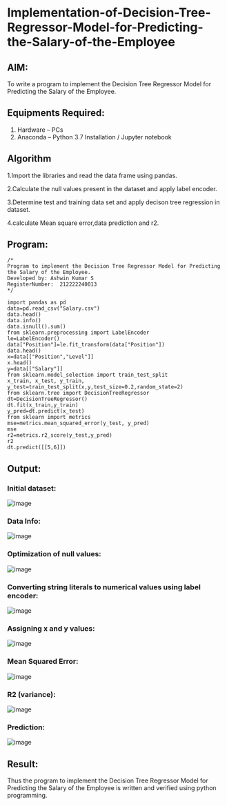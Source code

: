 # Implementation-of-Decision-Tree-Regressor-Model-for-Predicting-the-Salary-of-the-Employee

## AIM:
To write a program to implement the Decision Tree Regressor Model for Predicting the Salary of the Employee.

## Equipments Required:
1. Hardware – PCs
2. Anaconda – Python 3.7 Installation / Jupyter notebook

## Algorithm
1.Import the libraries and read the data frame using pandas. 

2.Calculate the null values present in the dataset and apply label encoder.

3.Determine test and training data set and apply decison tree regression in dataset. 

4.calculate Mean square error,data prediction and r2.
## Program:
```
/*
Program to implement the Decision Tree Regressor Model for Predicting the Salary of the Employee.
Developed by: Ashwin Kumar S
RegisterNumber:  212222240013
*/
```
```
import pandas as pd
data=pd.read_csv("Salary.csv")
data.head()
data.info()
data.isnull().sum()
from sklearn.preprocessing import LabelEncoder
le=LabelEncoder()
data["Position"]=le.fit_transform(data["Position"])
data.head()
x=data[["Position","Level"]]
x.head()
y=data[["Salary"]]
from sklearn.model_selection import train_test_split
x_train, x_test, y_train, y_test=train_test_split(x,y,test_size=0.2,random_state=2)
from sklearn.tree import DecisionTreeRegressor
dt=DecisionTreeRegressor()
dt.fit(x_train,y_train)
y_pred=dt.predict(x_test)
from sklearn import metrics
mse=metrics.mean_squared_error(y_test, y_pred)
mse
r2=metrics.r2_score(y_test,y_pred)
r2
dt.predict([[5,6]])
```


## Output:
### Initial dataset:
![image](https://github.com/Ashwinkumar-03/Implementation-of-Decision-Tree-Regressor-Model-for-Predicting-the-Salary-of-the-Employee/assets/118663725/d596761a-52f9-49a3-80d3-c694f398acb3)

### Data Info:
![image](https://github.com/Ashwinkumar-03/Implementation-of-Decision-Tree-Regressor-Model-for-Predicting-the-Salary-of-the-Employee/assets/118663725/be6df8ef-e44b-48c3-a20a-4cceddcdd6c1)

### Optimization of null values:
![image](https://github.com/Ashwinkumar-03/Implementation-of-Decision-Tree-Regressor-Model-for-Predicting-the-Salary-of-the-Employee/assets/118663725/256e9979-f1f7-4d1f-9cd9-f0d03962685f)

### Converting string literals to numerical values using label encoder:
![image](https://github.com/Ashwinkumar-03/Implementation-of-Decision-Tree-Regressor-Model-for-Predicting-the-Salary-of-the-Employee/assets/118663725/3e99bc9b-c977-4b90-90a3-387babce302d)

### Assigning x and y values:
![image](https://github.com/Ashwinkumar-03/Implementation-of-Decision-Tree-Regressor-Model-for-Predicting-the-Salary-of-the-Employee/assets/118663725/366db3ed-2ac3-4d4a-b9c1-8d3c7f28ab66)

### Mean Squared Error:
![image](https://github.com/Ashwinkumar-03/Implementation-of-Decision-Tree-Regressor-Model-for-Predicting-the-Salary-of-the-Employee/assets/118663725/7233a68e-8ff3-42da-8bd8-43fd0585dd99)

### R2 (variance):
![image](https://github.com/Ashwinkumar-03/Implementation-of-Decision-Tree-Regressor-Model-for-Predicting-the-Salary-of-the-Employee/assets/118663725/060b927a-7d1a-48fa-832d-5cc4bf47711b)

### Prediction:
![image](https://github.com/Ashwinkumar-03/Implementation-of-Decision-Tree-Regressor-Model-for-Predicting-the-Salary-of-the-Employee/assets/118663725/afa60a68-5464-4e7d-bd5b-d84a985603de)

## Result:
Thus the program to implement the Decision Tree Regressor Model for Predicting the Salary of the Employee is written and verified using python programming.
